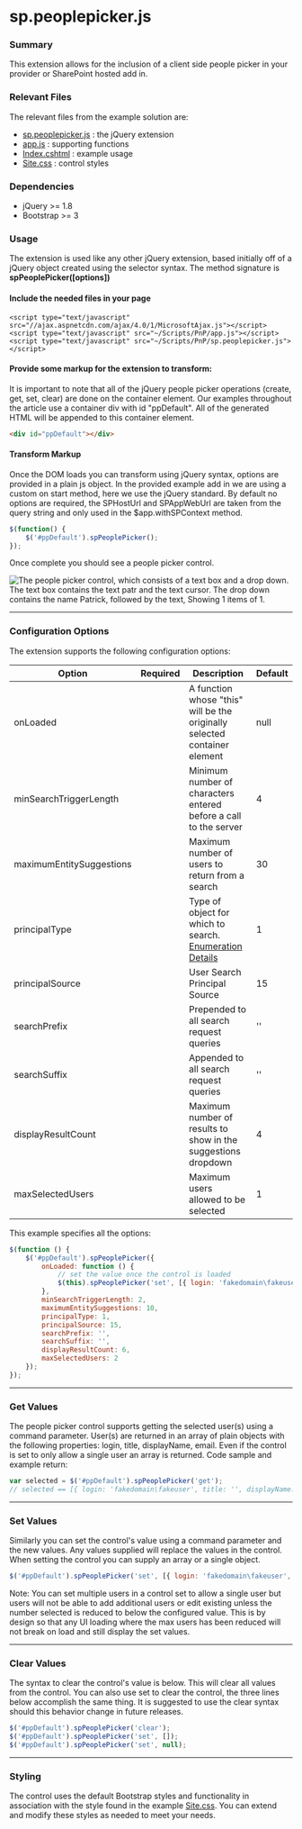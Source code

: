 # sp.peoplepicker.js #

### Summary ###

This extension allows for the inclusion of a client side people picker in your provider or SharePoint hosted add in.

### Relevant Files ###

The relevant files from the example solution are:

- [sp.peoplepicker.js](Core.JQueryWeb/Scripts/PnP/sp.peoplepicker.js) : the jQuery extension
- [app.js](Core.JQueryWeb/Scripts/PnP/app.js) : supporting functions
- [Index.cshtml](Core.JQueryWeb/Views/Home/Index.cshtml) : example usage
- [Site.css](Core.JQueryWeb/Content/Site.css) : control styles

### Dependencies ###

- jQuery >= 1.8
- Bootstrap >= 3

### Usage ###

The extension is used like any other jQuery extension, based initially off of a jQuery object created using the selector syntax. The method signature is **spPeoplePicker([options])**

#### Include the needed files in your page ####

```ASPX
<script type="text/javascript" src="//ajax.aspnetcdn.com/ajax/4.0/1/MicrosoftAjax.js"></script>
<script type="text/javascript" src="~/Scripts/PnP/app.js"></script>
<script type="text/javascript" src="~/Scripts/PnP/sp.peoplepicker.js"></script>
```

#### Provide some markup for the extension to transform: ####

It is important to note that all of the jQuery people picker operations (create, get, set, clear) are done on the container element. Our examples throughout the article use a container div with id "ppDefault". All of the generated HTML will be appended to this container element.


```HTML
<div id="ppDefault"></div>
```

#### Transform Markup ####

Once the DOM loads you can transform using jQuery syntax, options are provided in a plain js object. In the provided example add in we are using a custom on start method, here we use the jQuery standard. By default no options are required, the SPHostUrl and SPAppWebUrl are taken from the query string and only used in the $app.withSPContext method.

```JavaScript
$(function() {
    $('#ppDefault').spPeoplePicker();
});
```

Once complete you should see a people picker control.

![The people picker control, which consists of a text box and a drop down. The text box contains the text patr and the text cursor. The drop down contains the name Patrick, followed by the text, Showing 1 items of 1.](http://i.imgur.com/cpeP4aS.png)

----------

### Configuration Options ###

The extension supports the following configuration options:

**Option** | **Required** | **Description** | **Default**
---- | ---- | ---- | ----
onLoaded |  | A function whose "this" will be the originally selected container element | null
minSearchTriggerLength |  | Minimum number of characters entered before a call to the server | 4
maximumEntitySuggestions |  | Maximum number of users to return from a search | 30
principalType |  | Type of object for which to search. [Enumeration Details](http://msdn.microsoft.com/en-us/library/office/microsoft.sharepoint.client.utilities.principaltype.aspx) | 1
principalSource |  | User Search Principal Source | 15
searchPrefix |  | Prepended to all search request queries | ''
searchSuffix |  | Appended to all search request queries | ''
displayResultCount |  | Maximum number of results to show in the suggestions dropdown | 4
maxSelectedUsers |  | Maximum users allowed to be selected | 1

This example specifies all the options:

```JavaScript
$(function () {
    $('#ppDefault').spPeoplePicker({
        onLoaded: function () {
            // set the value once the control is loaded
            $(this).spPeoplePicker('set', [{ login: 'fakedomain\fakeuser', title: '', displayName: 'Fake User', email: 'fake.user@fakedomain.com' }]);
        },
        minSearchTriggerLength: 2,
        maximumEntitySuggestions: 10,
        principalType: 1,
        principalSource: 15,
        searchPrefix: '',
        searchSuffix: '',
        displayResultCount: 6,
        maxSelectedUsers: 2
    });
});
```

----------

### Get Values ###

The people picker control supports getting the selected user(s) using a command parameter. User(s) are returned in an array of plain objects with the following properties: login, title, displayName, email. Even if the control is set to only allow a single user an array is returned. Code sample and example return:

```JavaScript
var selected = $('#ppDefault').spPeoplePicker('get');
// selected == [{ login: 'fakedomain\fakeuser', title: '', displayName: 'Fake User', email: 'fake.user@fakedomain.com' }]
```

----------

### Set Values ###

Similarly you can set the control's value using a command parameter and the new values. Any values supplied will replace the values in the control. When setting the control you can supply an array or a single object.

```JavaScript
$('#ppDefault').spPeoplePicker('set', [{ login: 'fakedomain\fakeuser', title: '', displayName: 'Fake User', email: 'fake.user@fakedomain.com' }]);
```

Note: You can set multiple users in a control set to allow a single user but users will not be able to add additional users or edit existing unless the number selected is reduced to below the configured value. This is by design so that any UI loading where the max users has been reduced will not break on load and still display the set values.

----------

### Clear Values ###

The syntax to clear the control's value is below. This will clear all values from the control. You can also use set to clear the control, the three lines below accomplish the same thing. It is suggested to use the clear syntax should this behavior change in future releases.

```JavaScript
$('#ppDefault').spPeoplePicker('clear');
$('#ppDefault').spPeoplePicker('set', []);
$('#ppDefault').spPeoplePicker('set', null);
```

----------

### Styling ###

The control uses the default Bootstrap styles and functionality in association with the style found in the example [Site.css](Core.JQueryWeb/Content/Site.css). You can extend and modify these styles as needed to meet your needs.




